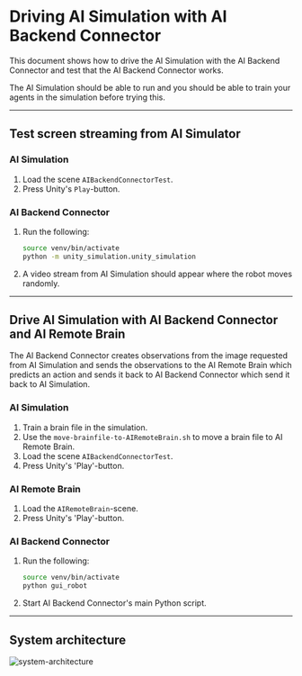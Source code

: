 # Driving AI Simulation with AI Backend Connector
This document shows how to drive the AI Simulation with the AI Backend Connector and test that the AI Backend Connector works.

The AI Simulation should be able to run and you should be able to train your agents in the simulation before trying this.

---

## Test screen streaming from AI Simulator
### AI Simulation
1. Load the scene `AIBackendConnectorTest`.
1. Press Unity's `Play`-button.
### AI Backend Connector
1. Run the following:
    ```sh
    source venv/bin/activate
    python -m unity_simulation.unity_simulation
    ```
1. A video stream from AI Simulation should appear where the robot moves randomly.

---

## Drive AI Simulation with AI Backend Connector and AI Remote Brain
The AI Backend Connector creates observations from the image requested from AI Simulation and sends the observations to the AI Remote Brain which predicts an action and sends it back to AI Backend Connector which send it back to AI Simulation.

### AI Simulation
1. Train a brain file in the simulation.
1. Use the `move-brainfile-to-AIRemoteBrain.sh` to move a brain file to AI Remote Brain.
1. Load the scene `AIBackendConnectorTest`.
1. Press Unity's 'Play'-button.
### AI Remote Brain
1. Load the `AIRemoteBrain`-scene.
1. Press Unity's 'Play'-button.
### AI Backend Connector
1. Run the following:
    ```sh
    source venv/bin/activate
    python gui_robot    
    ```
1. Start AI Backend Connector's main Python script.

---

## System architecture
![system-architecture](images/system-architecture_AISimulation_AIBackendConnector_AIRemoteBrain.png)
